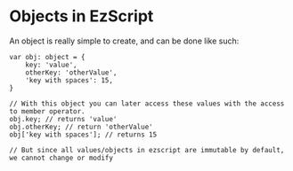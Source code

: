 # Objects in EzScript

An object is really simple to create, and can be done like such:

```ezscript
var obj: object = {
    key: 'value',
    otherKey: 'otherValue',
    'key with spaces': 15,
}

// With this object you can later access these values with the access to member operator.
obj.key; // returns 'value'
obj.otherKey; // return 'otherValue'
obj['key with spaces']; // returns 15

// But since all values/objects in ezscript are immutable by default, we cannot change or modify
```
